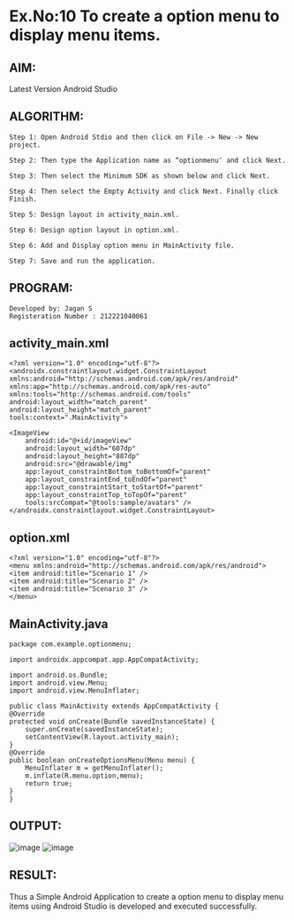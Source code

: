 # Ex.No:10 To create a option menu to display menu items.
## AIM:
Latest Version Android Studio
## ALGORITHM:
```
Step 1: Open Android Stdio and then click on File -> New -> New project.

Step 2: Then type the Application name as “optionmenu″ and click Next.

Step 3: Then select the Minimum SDK as shown below and click Next.

Step 4: Then select the Empty Activity and click Next. Finally click Finish.

Step 5: Design layout in activity_main.xml.

Step 6: Design option layout in option.xml.

Step 6: Add and Display option menu in MainActivity file.

Step 7: Save and run the application.
```
## PROGRAM:
```
Developed by: Jagan S
Registeration Number : 212221040061
```
## activity_main.xml
```
<?xml version="1.0" encoding="utf-8"?>
<androidx.constraintlayout.widget.ConstraintLayout xmlns:android="http://schemas.android.com/apk/res/android"
xmlns:app="http://schemas.android.com/apk/res-auto"
xmlns:tools="http://schemas.android.com/tools"
android:layout_width="match_parent"
android:layout_height="match_parent"
tools:context=".MainActivity">

<ImageView
    android:id="@+id/imageView"
    android:layout_width="607dp"
    android:layout_height="887dp"
    android:src="@drawable/img"
    app:layout_constraintBottom_toBottomOf="parent"
    app:layout_constraintEnd_toEndOf="parent"
    app:layout_constraintStart_toStartOf="parent"
    app:layout_constraintTop_toTopOf="parent"
    tools:srcCompat="@tools:sample/avatars" />
</androidx.constraintlayout.widget.ConstraintLayout>
```
## option.xml
```
<?xml version="1.0" encoding="utf-8"?>
<menu xmlns:android="http://schemas.android.com/apk/res/android">
<item android:title="Scenario 1" />
<item android:title="Scenario 2" />
<item android:title="Scenario 3" />
</menu>
```
## MainActivity.java
```
package com.example.optionmenu;

import androidx.appcompat.app.AppCompatActivity;

import android.os.Bundle;
import android.view.Menu;
import android.view.MenuInflater;

public class MainActivity extends AppCompatActivity {
@Override
protected void onCreate(Bundle savedInstanceState) {
    super.onCreate(savedInstanceState);
    setContentView(R.layout.activity_main);
}
@Override
public boolean onCreateOptionsMenu(Menu menu) {
    MenuInflater m = getMenuInflater();
    m.inflate(R.menu.option,menu);
    return true;
}
}
```
## OUTPUT:
![image](https://github.com/HibaRajarajeswari/OPTION-MENU/assets/129970809/bbf80d5e-3728-42dd-a90c-6f61f00ad063)
![image](https://github.com/HibaRajarajeswari/OPTION-MENU/assets/129970809/a36ed4b1-4c7c-47ca-ad46-597acebf3774)
## RESULT:
Thus a Simple Android Application to create a option menu to display menu items using Android Studio is developed and executed successfully.
